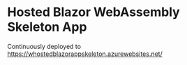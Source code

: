 # Hosted Blazor WebAssembly Skeleton App

Continuously deployed to https://whostedblazorappskeleton.azurewebsites.net/